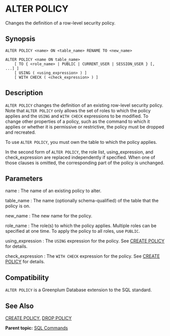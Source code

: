 # ALTER POLICY 

Changes the definition of a row-level security policy.

## <a id="section2"></a>Synopsis 

``` {#sql_command_synopsis}
ALTER POLICY <name> ON <table_name> RENAME TO <new_name>

ALTER POLICY <name ON table_name>
    [ TO { <role_name> | PUBLIC | CURRENT_USER | SESSION_USER } [, ...] ]
    [ USING ( <using_expression> ) ]
    [ WITH CHECK ( <check_expression> ) ]
```

## <a id="section3"></a>Description 

`ALTER POLICY` changes the definition of an existing row-level security policy. Note that `ALTER POLICY` only allows the set of roles to which the policy applies and the `USING` and `WITH CHECK` expressions to be modified. To change other properties of a policy, such as the command to which it applies or whether it is permissive or restrictive, the policy must be dropped and recreated.

To use `ALTER POLICY`, you must own the table to which the policy applies.

In the second form of `ALTER POLICY`, the role list, using\_expression, and check\_expression are replaced independently if specified. When one of those clauses is omitted, the corresponding part of the policy is unchanged.

## <a id="section4"></a>Parameters 

name
:   The name of an existing policy to alter.

table\_name
:   The name \(optionally schema-qualified\) of the table that the policy is on.

new\_name
:   The new name for the policy.

role\_name
:   The role\(s\) to which the policy applies. Multiple roles can be specified at one time. To apply the policy to all roles, use `PUBLIC`.

using\_expression
:   The `USING` expression for the policy. See [CREATE POLICY](CREATE_POLICY.html) for details.

check\_expression
:   The `WITH CHECK` expression for the policy. See [CREATE POLICY](CREATE_POLICY.html) for details.

## <a id="section6"></a>Compatibility 

`ALTER POLICY` is a Greenplum Database extension to the SQL standard.

## <a id="section7"></a>See Also 

[CREATE POLICY](CREATE_POLICY.html), [DROP POLICY](DROP_POLICY.html)

**Parent topic:** [SQL Commands](../sql_commands/sql_ref.html)

